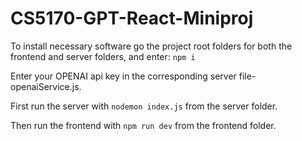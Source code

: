 # CS5170-GPT-React-Miniproj

 To install necessary software go the project root folders for both the frontend and server folders, and enter: `npm i`

 Enter your OPENAI api key in the corresponding server file- openaiService.js.

 First run the server with `nodemon index.js` from the server folder.

 Then run the frontend with `npm run dev` from the frontend folder.
 
